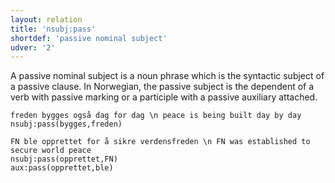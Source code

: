```yaml
---
layout: relation
title: 'nsubj:pass'
shortdef: 'passive nominal subject'
udver: '2'
---
```


A passive nominal subject is a noun phrase which is the syntactic subject of a passive clause. In Norwegian, the passive subject is the dependent of a verb with passive marking or a participle with a passive auxiliary attached.

~~~ sdparse
freden bygges også dag for dag \n peace is being built day by day
nsubj:pass(bygges,freden)
~~~

~~~ sdparse
FN ble opprettet for å sikre verdensfreden \n FN was established to secure world peace
nsubj:pass(opprettet,FN)
aux:pass(opprettet,ble)
~~~
<!-- Interlanguage links updated So kvě 14 19:03:55 CEST 2022 -->
